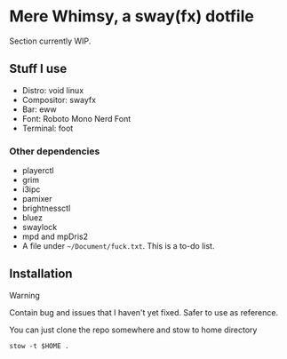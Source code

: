 # Mere Whimsy, a sway(fx) dotfile

Section currently WIP. 

## Stuff I use 
- Distro: void linux
- Compositor: swayfx
- Bar: eww
- Font: Roboto Mono Nerd Font
- Terminal: foot

### Other dependencies
- playerctl
- grim
- i3ipc
- pamixer
- brightnessctl
- bluez
- swaylock
- mpd and mpDris2
- A file under `~/Document/fuck.txt`. This is a to-do list.

## Installation

> [!WARNING]
> Contain bug and issues that I haven't yet fixed. Safer to use as reference.

You can just clone the repo somewhere and stow to home directory
```
stow -t $HOME .
```
